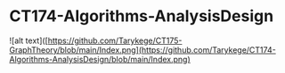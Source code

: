 # CT174-Algorithms-AnalysisDesign
![alt text]([https://github.com/Tarykege/CT175-GraphTheory/blob/main/Index.png](https://github.com/Tarykege/CT174-Algorithms-AnalysisDesign/blob/main/Index.png)
